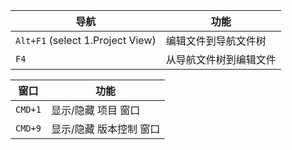 导航                               | 功能
-------------------------------- | --------------------------------------------------
`Alt+F1` (select 1.Project View) | 编辑文件到导航文件树
`F4`                             | 从导航文件树到编辑文件


窗口                               | 功能
-------------------------------- | --------------------------------------------------
`CMD+1`  | 显示/隐藏 项目 窗口
`CMD+9`  | 显示/隐藏 版本控制 窗口
